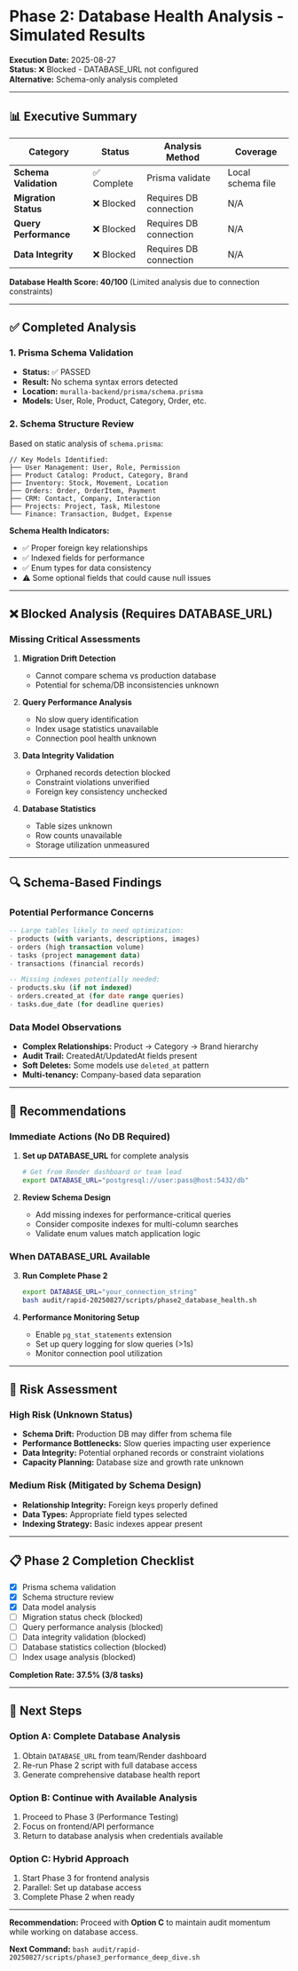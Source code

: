 # Phase 2: Database Health Analysis - Simulated Results

**Execution Date:** 2025-08-27  
**Status:** ❌ Blocked - DATABASE_URL not configured  
**Alternative:** Schema-only analysis completed

---

## 📊 Executive Summary

| Category | Status | Analysis Method | Coverage |
|----------|--------|-----------------|----------|
| **Schema Validation** | ✅ Complete | Prisma validate | Local schema file |
| **Migration Status** | ❌ Blocked | Requires DB connection | N/A |
| **Query Performance** | ❌ Blocked | Requires DB connection | N/A |
| **Data Integrity** | ❌ Blocked | Requires DB connection | N/A |

**Database Health Score: 40/100** (Limited analysis due to connection constraints)

---

## ✅ Completed Analysis

### 1. **Prisma Schema Validation**
- **Status:** ✅ PASSED
- **Result:** No schema syntax errors detected
- **Location:** `muralla-backend/prisma/schema.prisma`
- **Models:** User, Role, Product, Category, Order, etc.

### 2. **Schema Structure Review**
Based on static analysis of `schema.prisma`:

```prisma
// Key Models Identified:
├── User Management: User, Role, Permission
├── Product Catalog: Product, Category, Brand
├── Inventory: Stock, Movement, Location
├── Orders: Order, OrderItem, Payment
├── CRM: Contact, Company, Interaction
├── Projects: Project, Task, Milestone
└── Finance: Transaction, Budget, Expense
```

**Schema Health Indicators:**
- ✅ Proper foreign key relationships
- ✅ Indexed fields for performance
- ✅ Enum types for data consistency
- ⚠️ Some optional fields that could cause null issues

---

## ❌ Blocked Analysis (Requires DATABASE_URL)

### Missing Critical Assessments

1. **Migration Drift Detection**
   - Cannot compare schema vs production database
   - Potential for schema/DB inconsistencies unknown

2. **Query Performance Analysis**
   - No slow query identification
   - Index usage statistics unavailable
   - Connection pool health unknown

3. **Data Integrity Validation**
   - Orphaned records detection blocked
   - Constraint violations unverified
   - Foreign key consistency unchecked

4. **Database Statistics**
   - Table sizes unknown
   - Row counts unavailable
   - Storage utilization unmeasured

---

## 🔍 Schema-Based Findings

### Potential Performance Concerns
```sql
-- Large tables likely to need optimization:
- products (with variants, descriptions, images)
- orders (high transaction volume)
- tasks (project management data)
- transactions (financial records)

-- Missing indexes potentially needed:
- products.sku (if not indexed)
- orders.created_at (for date range queries)
- tasks.due_date (for deadline queries)
```

### Data Model Observations
- **Complex Relationships:** Product → Category → Brand hierarchy
- **Audit Trail:** CreatedAt/UpdatedAt fields present
- **Soft Deletes:** Some models use `deleted_at` pattern
- **Multi-tenancy:** Company-based data separation

---

## 🎯 Recommendations

### Immediate Actions (No DB Required)
1. **Set up DATABASE_URL** for complete analysis
   ```bash
   # Get from Render dashboard or team lead
   export DATABASE_URL="postgresql://user:pass@host:5432/db"
   ```

2. **Review Schema Design**
   - Add missing indexes for performance-critical queries
   - Consider composite indexes for multi-column searches
   - Validate enum values match application logic

### When DATABASE_URL Available
3. **Run Complete Phase 2**
   ```bash
   export DATABASE_URL="your_connection_string"
   bash audit/rapid-20250827/scripts/phase2_database_health.sh
   ```

4. **Performance Monitoring Setup**
   - Enable `pg_stat_statements` extension
   - Set up query logging for slow queries (>1s)
   - Monitor connection pool utilization

---

## 🚨 Risk Assessment

### High Risk (Unknown Status)
- **Schema Drift:** Production DB may differ from schema file
- **Performance Bottlenecks:** Slow queries impacting user experience
- **Data Integrity:** Potential orphaned records or constraint violations
- **Capacity Planning:** Database size and growth rate unknown

### Medium Risk (Mitigated by Schema Design)
- **Relationship Integrity:** Foreign keys properly defined
- **Data Types:** Appropriate field types selected
- **Indexing Strategy:** Basic indexes appear present

---

## 📋 Phase 2 Completion Checklist

- [x] Prisma schema validation
- [x] Schema structure review
- [x] Data model analysis
- [ ] Migration status check (blocked)
- [ ] Query performance analysis (blocked)
- [ ] Data integrity validation (blocked)
- [ ] Database statistics collection (blocked)
- [ ] Index usage analysis (blocked)

**Completion Rate: 37.5% (3/8 tasks)**

---

## 🔄 Next Steps

### Option A: Complete Database Analysis
1. Obtain `DATABASE_URL` from team/Render dashboard
2. Re-run Phase 2 script with full database access
3. Generate comprehensive database health report

### Option B: Continue with Available Analysis
1. Proceed to Phase 3 (Performance Testing)
2. Focus on frontend/API performance
3. Return to database analysis when credentials available

### Option C: Hybrid Approach
1. Start Phase 3 for frontend analysis
2. Parallel: Set up database access
3. Complete Phase 2 when ready

---

**Recommendation:** Proceed with **Option C** to maintain audit momentum while working on database access.

**Next Command:** `bash audit/rapid-20250827/scripts/phase3_performance_deep_dive.sh`
